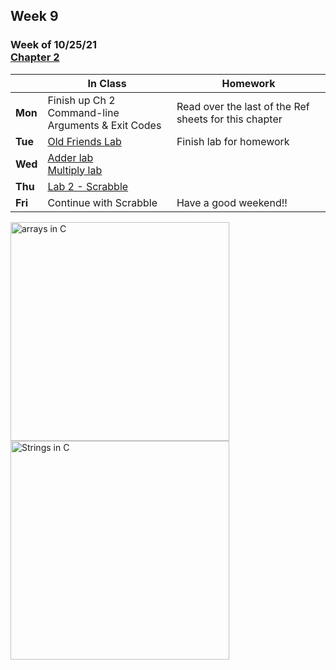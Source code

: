## Week 9

### Week of 10/25/21<br>[Chapter 2](/apcsp/curriculum/2)

  |       |In Class               |Homework   |
  |-------|---------              |---------  |
  |**Mon**|Finish up Ch 2<br>Command-line Arguments & Exit Codes |Read over the last of the Ref sheets for this chapter |
  |**Tue**|[Old Friends Lab](https://lab.cs50.io/candib80/cs50labs/c/oldFriends/) |Finish lab for homework |
  |**Wed**|[Adder lab](https://lab.cs50.io/candib80/cs50labs/c/adder/)<br> [Multiply lab](https://lab.cs50.io/candib80/cs50labs/c/mult/) | |
  |**Thu**|[Lab 2 - Scrabble](https://candib80.github.io/apcsp/psets/scrabble) | |
  |**Fri**|Continue with Scrabble |Have a good weekend!! |


<meta http-equiv="refresh" content="300"/>

<img src="https://media.geeksforgeeks.org/wp-content/cdn-uploads/Array-Declaration-In-C.png" alt="arrays in C" height="350">
<img src="https://media.geeksforgeeks.org/wp-content/cdn-uploads/20201209135923/String-in-C.png" alt="Strings in C" height="350">
